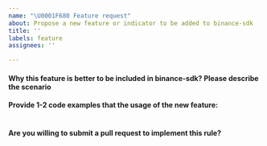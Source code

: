 ```yaml
---
name: "\U0001F680 Feature request"
about: Propose a new feature or indicator to be added to binance-sdk
title: ''
labels: feature
assignees: ''

---
```


#### Why this feature is better to be included in binance-sdk? Please describe the scenario


#### Provide 1-2 code examples that the usage of the new feature:

<!-- Put your code examples here -->
```py

```

#### Are you willing to submit a pull request to implement this rule?
